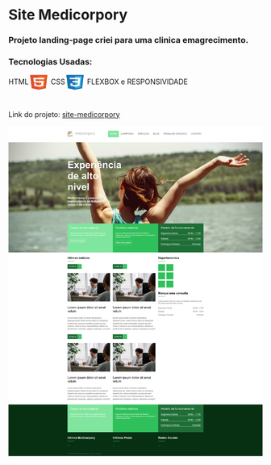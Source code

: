 # Site Medicorpory

### Projeto landing-page criei para uma clinica emagrecimento.

### Tecnologias Usadas:

<div>
  HTML<img align="center" alt="Paulo-HTML" height="30" width="40" src="https://raw.githubusercontent.com/devicons/devicon/master/icons/html5/html5-original.svg" alt="Paulo-HTML" />
  CSS<img align="center" alt="Paulo-CSS" height="30" width="40" src="https://raw.githubusercontent.com/devicons/devicon/master/icons/css3/css3-original.svg" alt="Paulo-CSS" />
  FLEXBOX e RESPONSIVIDADE
</div>

#

Link do projeto: <a href="https://paulogilvan.github.io/medicorpory-site/">site-medicorpory</a>

<img src="https://github.com/paulogilvan/medicorpory-site/blob/master/assets/images/layout.png?raw=true" />
